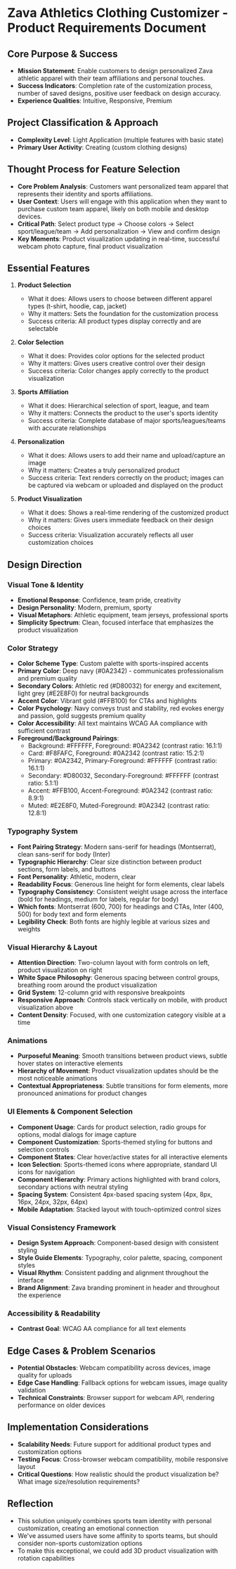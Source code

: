 # Zava Athletics Clothing Customizer - Product Requirements Document

## Core Purpose & Success
- **Mission Statement**: Enable customers to design personalized Zava athletic apparel with their team affiliations and personal touches.
- **Success Indicators**: Completion rate of the customization process, number of saved designs, positive user feedback on design accuracy.
- **Experience Qualities**: Intuitive, Responsive, Premium

## Project Classification & Approach
- **Complexity Level**: Light Application (multiple features with basic state)
- **Primary User Activity**: Creating (custom clothing designs)

## Thought Process for Feature Selection
- **Core Problem Analysis**: Customers want personalized team apparel that represents their identity and sports affiliations.
- **User Context**: Users will engage with this application when they want to purchase custom team apparel, likely on both mobile and desktop devices.
- **Critical Path**: Select product type → Choose colors → Select sport/league/team → Add personalization → View and confirm design
- **Key Moments**: Product visualization updating in real-time, successful webcam photo capture, final product visualization

## Essential Features
1. **Product Selection**
   - What it does: Allows users to choose between different apparel types (t-shirt, hoodie, cap, jacket)
   - Why it matters: Sets the foundation for the customization process
   - Success criteria: All product types display correctly and are selectable

2. **Color Selection**
   - What it does: Provides color options for the selected product
   - Why it matters: Gives users creative control over their design
   - Success criteria: Color changes apply correctly to the product visualization

3. **Sports Affiliation**
   - What it does: Hierarchical selection of sport, league, and team
   - Why it matters: Connects the product to the user's sports identity
   - Success criteria: Complete database of major sports/leagues/teams with accurate relationships

4. **Personalization**
   - What it does: Allows users to add their name and upload/capture an image
   - Why it matters: Creates a truly personalized product
   - Success criteria: Text renders correctly on the product; images can be captured via webcam or uploaded and displayed on the product

5. **Product Visualization**
   - What it does: Shows a real-time rendering of the customized product
   - Why it matters: Gives users immediate feedback on their design choices
   - Success criteria: Visualization accurately reflects all user customization choices

## Design Direction

### Visual Tone & Identity
- **Emotional Response**: Confidence, team pride, creativity
- **Design Personality**: Modern, premium, sporty
- **Visual Metaphors**: Athletic equipment, team jerseys, professional sports
- **Simplicity Spectrum**: Clean, focused interface that emphasizes the product visualization

### Color Strategy
- **Color Scheme Type**: Custom palette with sports-inspired accents
- **Primary Color**: Deep navy (#0A2342) - communicates professionalism and premium quality
- **Secondary Colors**: Athletic red (#D80032) for energy and excitement, light grey (#E2E8F0) for neutral backgrounds
- **Accent Color**: Vibrant gold (#FFB100) for CTAs and highlights
- **Color Psychology**: Navy conveys trust and stability, red evokes energy and passion, gold suggests premium quality
- **Color Accessibility**: All text maintains WCAG AA compliance with sufficient contrast
- **Foreground/Background Pairings**:
  - Background: #FFFFFF, Foreground: #0A2342 (contrast ratio: 16.1:1)
  - Card: #F8FAFC, Foreground: #0A2342 (contrast ratio: 15.2:1)
  - Primary: #0A2342, Primary-Foreground: #FFFFFF (contrast ratio: 16.1:1)
  - Secondary: #D80032, Secondary-Foreground: #FFFFFF (contrast ratio: 5.1:1)
  - Accent: #FFB100, Accent-Foreground: #0A2342 (contrast ratio: 8.9:1)
  - Muted: #E2E8F0, Muted-Foreground: #0A2342 (contrast ratio: 12.8:1)

### Typography System
- **Font Pairing Strategy**: Modern sans-serif for headings (Montserrat), clean sans-serif for body (Inter)
- **Typographic Hierarchy**: Clear size distinction between product sections, form labels, and buttons
- **Font Personality**: Athletic, modern, clear
- **Readability Focus**: Generous line height for form elements, clear labels
- **Typography Consistency**: Consistent weight usage across the interface (bold for headings, medium for labels, regular for body)
- **Which fonts**: Montserrat (600, 700) for headings and CTAs, Inter (400, 500) for body text and form elements
- **Legibility Check**: Both fonts are highly legible at various sizes and weights

### Visual Hierarchy & Layout
- **Attention Direction**: Two-column layout with form controls on left, product visualization on right
- **White Space Philosophy**: Generous spacing between control groups, breathing room around the product visualization
- **Grid System**: 12-column grid with responsive breakpoints
- **Responsive Approach**: Controls stack vertically on mobile, with product visualization above
- **Content Density**: Focused, with one customization category visible at a time

### Animations
- **Purposeful Meaning**: Smooth transitions between product views, subtle hover states on interactive elements
- **Hierarchy of Movement**: Product visualization updates should be the most noticeable animations
- **Contextual Appropriateness**: Subtle transitions for form elements, more pronounced animations for product changes

### UI Elements & Component Selection
- **Component Usage**: Cards for product selection, radio groups for options, modal dialogs for image capture
- **Component Customization**: Sports-themed styling for buttons and selection controls
- **Component States**: Clear hover/active states for all interactive elements
- **Icon Selection**: Sports-themed icons where appropriate, standard UI icons for navigation
- **Component Hierarchy**: Primary actions highlighted with brand colors, secondary actions with neutral styling
- **Spacing System**: Consistent 4px-based spacing system (4px, 8px, 16px, 24px, 32px, 64px)
- **Mobile Adaptation**: Stacked layout with touch-optimized control sizes

### Visual Consistency Framework
- **Design System Approach**: Component-based design with consistent styling
- **Style Guide Elements**: Typography, color palette, spacing, component styles
- **Visual Rhythm**: Consistent padding and alignment throughout the interface
- **Brand Alignment**: Zava branding prominent in header and throughout the experience

### Accessibility & Readability
- **Contrast Goal**: WCAG AA compliance for all text elements

## Edge Cases & Problem Scenarios
- **Potential Obstacles**: Webcam compatibility across devices, image quality for uploads
- **Edge Case Handling**: Fallback options for webcam issues, image quality validation
- **Technical Constraints**: Browser support for webcam API, rendering performance on older devices

## Implementation Considerations
- **Scalability Needs**: Future support for additional product types and customization options
- **Testing Focus**: Cross-browser webcam compatibility, mobile responsive layout
- **Critical Questions**: How realistic should the product visualization be? What image size/resolution requirements?

## Reflection
- This solution uniquely combines sports team identity with personal customization, creating an emotional connection
- We've assumed users have some affinity to sports teams, but should consider non-sports customization options
- To make this exceptional, we could add 3D product visualization with rotation capabilities